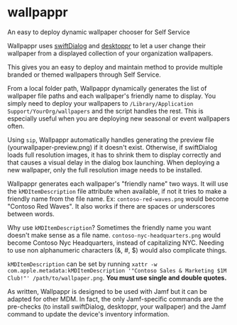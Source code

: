 # wallpappr
An easy to deploy dynamic wallpaper chooser for Self Service

Wallpappr uses [swiftDialog](https://github.com/swiftdialog/swiftdialog) and [desktoppr](https://github.com/scriptingosx/desktoppr) to let a user change their wallpaper from a displayed collection of your organization wallpapers.

This gives you an easy to deploy and maintain method to provide multiple branded or themed wallpapers through Self Service.

From a local folder path, Wallpappr dynamically generates the list of wallpaper file paths and each wallpaper's friendly name to display. You simply need to deploy your wallpapers to `/Library/Application Support/YourOrg/wallpapers` and the script handles the rest. This is especially useful when you are deploying new seasonal or event wallpapers often.

Using `sip`, Wallpappr automatically handles generating the preview file (yourwallpaper-preview.png) if it doesn't exist. Otherwise, if swiftDialog loads full resolution images, it has to shrink them to display correctly and that causes a visual delay in the dialog box launching. When deploying a new wallpaper, only the full resolution image needs to be installed.


Wallpappr generates each wallpaper's "friendly name" two ways. It will use the `kMDItemDescription` file attribute when available, if not it tries to make a friendly name from the file name. Ex: `contoso-red-waves.png` would become "Contoso Red Waves". It also works if there are spaces or underscores between words.

Why use `kMDItemDescription`? Sometimes the friendly name you want doesn't make sense as a file name. `contoso-nyc-headquarters.png` would become Contoso Nyc Headquarters, instead of capitalizing NYC. Needing to use non alphanumeric characters (&, #, $) would also complicate things.

`kMDItemDescription` can be set by running `xattr -w com.apple.metadata:kMDItemDescription '"Contoso Sales & Marketing $1M Club!"' /path/to/wallpaper.png`. **You must use single and double quotes.**

As written, Wallpappr is designed to be used with Jamf but it can be adapted for other MDM. In fact, the only Jamf-specific commands are the pre-checks (to install swiftDialog, desktoppr, your wallpaper) and the Jamf command to update the device's inventory information.
